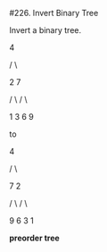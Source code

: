 #226. Invert Binary Tree

Invert a binary tree.

4

   /   \

  2     7

 / \   / \
 
1   3 6   9

to

4

   /   \
   
  7     2
  
 / \   / \
 
9   6 3   1

**preorder tree**
